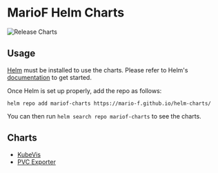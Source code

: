# MarioF Helm Charts

![Release Charts](https://github.com/mario-f/helm-charts/workflows/Release%20Charts/badge.svg?branch=main)

## Usage

[Helm](https://helm.sh) must be installed to use the charts.
Please refer to Helm's [documentation](https://helm.sh/docs/) to get started.

Once Helm is set up properly, add the repo as follows:

```shell
helm repo add mariof-charts https://mario-f.github.io/helm-charts/
```

You can then run `helm search repo mariof-charts` to see the charts.

## Charts

* [KubeVis](charts/kubevis/README.md)
* [PVC Exporter](charts/pvc-exporter/README.md)
